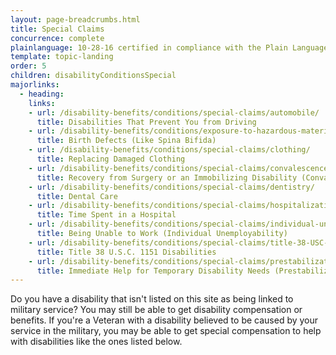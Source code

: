 ```yaml
---
layout: page-breadcrumbs.html
title: Special Claims
concurrence: complete
plainlanguage: 10-28-16 certified in compliance with the Plain Language Act
template: topic-landing
order: 5
children: disabilityConditionsSpecial
majorlinks:
  - heading:
    links:
    - url: /disability-benefits/conditions/special-claims/automobile/
      title: Disabilities That Prevent You from Driving
    - url: /disability-benefits/conditions/exposure-to-hazardous-materials/birth-defects/index.html
      title: Birth Defects (Like Spina Bifida)
    - url: /disability-benefits/conditions/special-claims/clothing/
      title: Replacing Damaged Clothing
    - url: /disability-benefits/conditions/special-claims/convalescence/
      title: Recovery from Surgery or an Immobilizing Disability (Convalescence)
    - url: /disability-benefits/conditions/special-claims/dentistry/
      title: Dental Care
    - url: /disability-benefits/conditions/special-claims/hospitalization/
      title: Time Spent in a Hospital
    - url: /disability-benefits/conditions/special-claims/individual-unemployability
      title: Being Unable to Work (Individual Unemployability)
    - url: /disability-benefits/conditions/special-claims/title-38-USC-1151/
      title: Title 38 U.S.C. 1151 Disabilities
    - url: /disability-benefits/conditions/special-claims/prestabilization/
      title: Immediate Help for Temporary Disability Needs (Prestabilization)
---
```



<div class="va-introtext">

Do you have a disability that isn't listed on this site as being linked to military service? You may still be able to get disability compensation or benefits. If you're a Veteran with a disability believed to be caused by your service in the military, you may be able to get special compensation to help with disabilities like the ones listed below.

</div>